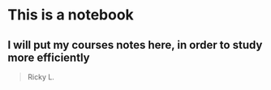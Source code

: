 # This is a notebook

## I will put my courses notes here, in order to study more efficiently

> Ricky L.
